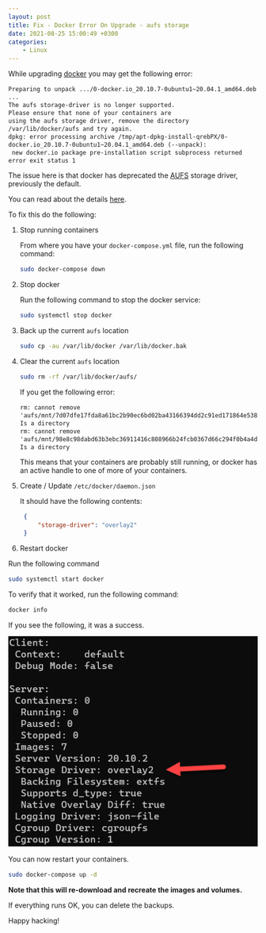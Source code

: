 ```yaml
---
layout: post
title: Fix - Docker Error On Upgrade - aufs storage
date: 2021-08-25 15:00:49 +0300
categories:
    - Linux
---
```

While upgrading [docker](https://www.docker.com/) you may get the following error:

```plaintext
Preparing to unpack .../0-docker.io_20.10.7-0ubuntu1~20.04.1_amd64.deb ...
The aufs storage-driver is no longer supported.
Please ensure that none of your containers are
using the aufs storage driver, remove the directory
/var/lib/docker/aufs and try again.
dpkg: error processing archive /tmp/apt-dpkg-install-qrebPX/0-docker.io_20.10.7-0ubuntu1~20.04.1_amd64.deb (--unpack):
 new docker.io package pre-installation script subprocess returned error exit status 1
```

The issue here is that docker has deprecated the [AUFS](https://docs.docker.com/storage/storagedriver/aufs-driver/) storage driver, previously the default.

You can read about the details [here](https://docs.docker.com/storage/storagedriver/overlayfs-driver/).

To fix this do the following:

1. Stop running containers

    From where you have your `docker-compose.yml` file, run the following command: 
    
    ```bash
    sudo docker-compose down
    ```
    
2. Stop docker
    
    Run the following command to stop the docker service:
    
    ```bash
    sudo systemctl stop docker
    ```

3. Back up the current `aufs` location

    ```bash
    sudo cp -au /var/lib/docker /var/lib/docker.bak
    ```
    
4. Clear the current `aufs` location

    ```bash
    sudo rm -rf /var/lib/docker/aufs/
    ```

    
    If you get the following error:
    
    ```plaintext
    rm: cannot remove 'aufs/mnt/7d07dfe17fda8a61bc2b90ec6bd02ba43166394dd2c91ed171864e5389ab8103': Is a directory
    rm: cannot remove 'aufs/mnt/98e8c98dabd63b3ebc36911416c808966b24fcb0367d66c294f0b4a4da273bed': Is a directory
    ```

    
    This means that your containers are probably still running, or docker has an active handle to one of more of your containers.
    
5. Create / Update `/etc/docker/daemon.json`

    It should have the following contents:
    
   ```json
    {
        "storage-driver": "overlay2"
    }
    ```
6. Restart docker

Run the following command

```bash
sudo systemctl start docker
```

To verify that it worked, run the following command:

```bash
docker info
```

If you see the following, it was a success.

![](../images/2021/08/DockerInfo.png)

You can now restart your containers.

```bash
sudo docker-compose up -d
```

**Note that this will re-download and recreate the images and volumes.**

If everything runs OK, you can delete the backups.

Happy hacking!